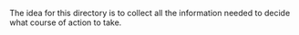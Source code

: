 The idea for this directory is to collect all the information needed to decide what course of action to take.
